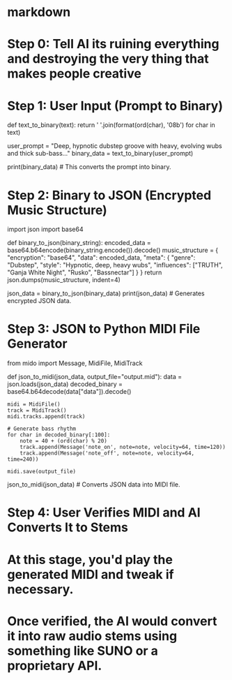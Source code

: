 # markdown
# Step 0: Tell AI its ruining everything and destroying the very thing that makes people creative

# Step 1: User Input (Prompt to Binary)

def text_to_binary(text):
    return ' '.join(format(ord(char), '08b') for char in text)

user_prompt = "Deep, hypnotic dubstep groove with heavy, evolving wubs and thick sub-bass..."
binary_data = text_to_binary(user_prompt)

print(binary_data)  # This converts the prompt into binary.

# Step 2: Binary to JSON (Encrypted Music Structure)

import json
import base64

def binary_to_json(binary_string):
    encoded_data = base64.b64encode(binary_string.encode()).decode()
    music_structure = {
        "encryption": "base64",
        "data": encoded_data,
        "meta": {
            "genre": "Dubstep",
            "style": "Hypnotic, deep, heavy wubs",
            "influences": ["TRUTH", "Ganja White Night", "Rusko", "Bassnectar"]
        }
    }
    return json.dumps(music_structure, indent=4)

json_data = binary_to_json(binary_data)
print(json_data)  # Generates encrypted JSON data.

# Step 3: JSON to Python MIDI File Generator

from mido import Message, MidiFile, MidiTrack

def json_to_midi(json_data, output_file="output.mid"):
    data = json.loads(json_data)
    decoded_binary = base64.b64decode(data["data"]).decode()

    midi = MidiFile()
    track = MidiTrack()
    midi.tracks.append(track)

    # Generate bass rhythm
    for char in decoded_binary[:100]:  
        note = 40 + (ord(char) % 20)  
        track.append(Message('note_on', note=note, velocity=64, time=120))
        track.append(Message('note_off', note=note, velocity=64, time=240))

    midi.save(output_file)

json_to_midi(json_data)  # Converts JSON data into MIDI file.

# Step 4: User Verifies MIDI and AI Converts It to Stems

# At this stage, you'd play the generated MIDI and tweak if necessary. 
# Once verified, the AI would convert it into raw audio stems using something like SUNO or a proprietary API.

